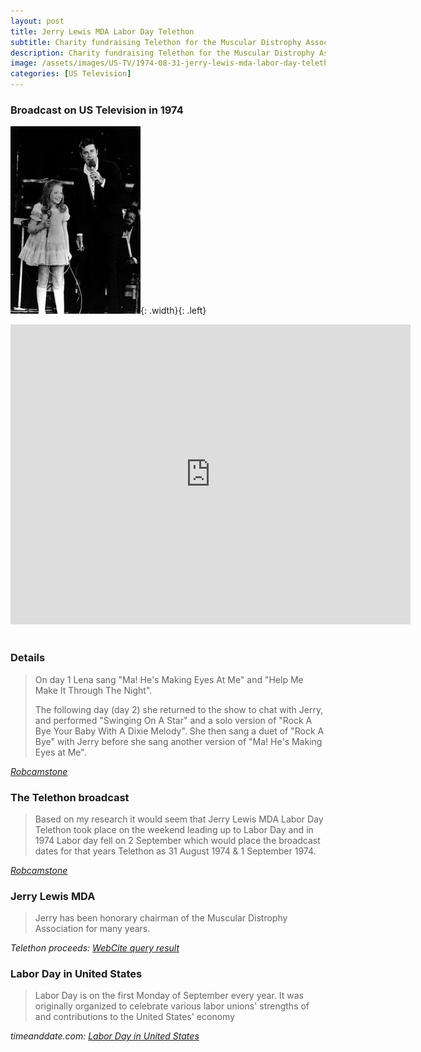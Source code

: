 ```yaml
---
layout: post
title: Jerry Lewis MDA Labor Day Telethon
subtitle: Charity fundraising Telethon for the Muscular Distrophy Association
description: Charity fundraising Telethon for the Muscular Distrophy Association
image: /assets/images/US-TV/1974-08-31-jerry-lewis-mda-labor-day-telethon.jpg
categories: [US Television]
---
```


### Broadcast on US Television in 1974
![](/assets/images/US-TV/1974-08-31-jerry-lewis-mda-labor-day-telethon.jpg){: .width}{: .left}
<div class="responsive-video"><iframe width="640px" height="480px" src="https://www.youtube.com/embed/9iLaE-c77M0?start=2172&rel=0&showinfo=1" frameborder="0" allowfullscreen></iframe></div>
<br />

### Details
> On day 1 Lena sang "Ma! He's Making Eyes At Me" and "Help Me Make It Through The Night".
>
> The following day (day 2) she returned to the show to chat with Jerry, and performed "Swinging On A Star" and a solo version of "Rock A Bye Your Baby With A Dixie Melody". She then sang a duet of "Rock A Bye" with Jerry before she sang another version of "Ma! He's Making Eyes at Me".

<cite>[Robcamstone](https://github.com/fanzoflenazavaroni)</cite>

### The Telethon broadcast
> Based on my research it would seem that Jerry Lewis MDA Labor Day Telethon took place on the weekend leading up to Labor Day and in 1974 Labor day fell on 2 September which would place the broadcast dates for that years Telethon as 31 August 1974 & 1 September 1974.

<cite>[Robcamstone](https://github.com/fanzoflenazavaroni)</cite>

### Jerry Lewis MDA
> Jerry has been honorary chairman of the Muscular Distrophy Association for many years.

<cite>Telethon proceeds: [WebCite query result](http://www.webcitation.org/5knut3p0h)</cite>

### Labor Day in United States
> Labor Day is on the first Monday of September every year. It was originally organized to celebrate various labor unions' strengths of and contributions to the United States' economy

<cite>timeanddate.com: [Labor Day in United States](https://www.timeanddate.com/holidays/us/labor-day)</cite>

<style>
.dt-published {display: none;}
.post-meta:after {content: "31 August 1974 & 1 September 1974";}
.height-adjust1 {width:auto; height:350px;}
.height-adjust2 {width:auto; height:307px;}
.width {width:309px; height:auto;}
</style>

